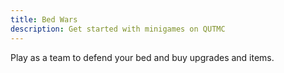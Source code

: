 ```yaml
---
title: Bed Wars
description: Get started with minigames on QUTMC
---
```

Play as a team to defend your bed and buy upgrades and items.